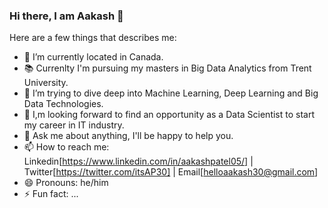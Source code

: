 ### Hi there, I am Aakash 👋

<!--
**aakash1998/aakash1998** is a ✨ _special_ ✨ repository because its `README.md` (this file) appears on your GitHub profile.
-->
Here are a few things that describes me:

- 📍 I’m currently located in Canada. 
- 📚 Currenlty I'm pursuing my masters in Big Data Analytics from Trent University.
- 🌱 I’m trying to dive deep into Machine Learning, Deep Learning and Big Data Technologies.
- 👯 I,m looking forward to find an opportunity as a Data Scientist to start my career in IT industry.
- 💬 Ask me about anything, I'll be happy to help you.
- 📫 How to reach me: Linkedin[https://www.linkedin.com/in/aakashpatel05/] | Twitter[https://twitter.com/itsAP30] | Email[helloaakash30@gmail.com]
- 😄 Pronouns: he/him
- ⚡ Fun fact: ...

